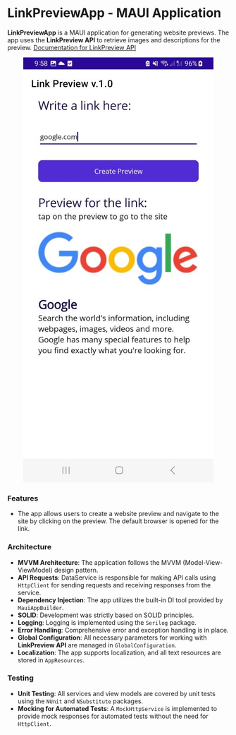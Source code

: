 # LinkPreviewApp - MAUI Application

**LinkPreviewApp** is a MAUI application for generating website previews. The app uses the **LinkPreview API** to retrieve images and descriptions for the preview. [Documentation for LinkPreview API](https://docs.linkpreview.net/)

<p align="center">
  <img src="https://github.com/sergbelom/LinkPreviewApp/blob/main/LinkPreviewApp.jpg?raw=true" alt="LinkPreviewApp"/>
</p>

### Features

- The app allows users to create a website preview and navigate to the site by clicking on the preview. The default browser is opened for the link.

### Architecture

- **MVVM Architecture**: The application follows the MVVM (Model-View-ViewModel) design pattern.
- **API Requests**: DataService is responsible for making API calls using `HttpClient` for sending requests and receiving responses from the service.
- **Dependency Injection**: The app utilizes the built-in DI tool provided by `MauiAppBuilder`.
- **SOLID**: Development was strictly based on SOLID principles.
- **Logging**: Logging is implemented using the `Serilog` package.
- **Error Handling**: Comprehensive error and exception handling is in place.
- **Global Configuration**: All necessary parameters for working with **LinkPreview API** are managed in `GlobalConfiguration`.
- **Localization**: The app supports localization, and all text resources are stored in `AppResources`.

### Testing

- **Unit Testing**: All services and view models are covered by unit tests using the `NUnit` and `NSubstitute` packages.
- **Mocking for Automated Tests**: A `MockHttpService` is implemented to provide mock responses for automated tests without the need for `HttpClient`.
